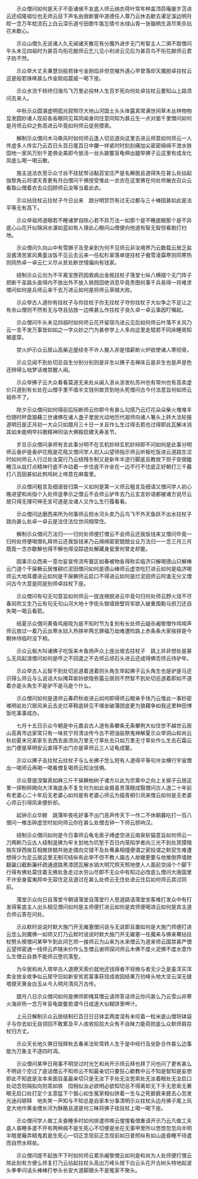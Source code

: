 <!-- { "loadSidebar": true } -->
　　示众僧问如何是天子不臣诸侯不友底人师云纳衣荷叶常年种盖顶茆庵屡岁苫进云还绍隆祖位也无师云目下声名由我断寰中道德任人尊乃云休去歇去濯足溪边明月皎一念万年枕流石上白云深乐道兮田歌牛笛忘情兮水绿山青一张锄柄生涯尽笑杀拈花未歇心。

　　示众山僧久无说诸人久无闻诸天散花有分魔外进步无门有智主人二俱不取僧问牛头未见四祖时为甚百鸟衔花献师云乞儿见小利进云见后为甚百鸟不衔花献师云君子防不然。

　　示众举大丈夫秉慧剑般若锋兮金刚焰非但空摧外道心早曾落却天魔胆卓拄杖云这是般若锋唤甚么作金刚焰震威一喝下座。

　　示众水流千转终归海鸟飞万里必投林人生百岁死向何处卓拄杖云要知山上路须问去来人。

　　中秋示众圆湛虚明孤光寂照尽大地山河国土头头体露真常满世间草木丛林物物显发圆妙诸人现前各各眼同见耳同闻身同住意同知为甚云生一点对面千里僧问如何是月师云仰之弥高进云毕竟如何师云徒劳摸索。

　　解制示众僧问木马嘶风时如何师云逢人切忌道向这里去进云师意如何师云一人传虚多人传实乃云百日头百日尾百日中腰一样紧时时刻刻痛加尖密密绵绵不泄水铁　囵地一家风万别千差俱全美即今放活一丝头跛鳖盲龟伸出腿举拂子云这里有成龙化凤底么喝一喝云散。

　　施主送法衣至示众寸丝不挂犹带沾黏百宝庄严是名解脱且道得失在甚么处拈起伽黎角云将谓天青更有月白僧问千佛授受惟此一衣衣在这里佛在何处师展衣召众云看取山僧着衣去众回顾师云汝等当着此衣。

　　示众拈拄杖云拄杖子今日出来　跳分明赏罚有过无过都与三十棒因甚如此是法平等无有高下。

　　示众举祖师道眼若不睡诸梦自除心若不异万法一如那个是不睡底眼那个是不异底心山花开似锦涧水湛如蓝如有人理此心眼问山僧便向他道有智无智但看剔灯扫地。

　　示众僧问久向山中有雪狮子及至亲到为何不见师云非汝境界乃云数载云居乏盐没酱清苦家风黄齑淡饭不见云去云来一任松杉翠落单提拄杖子傲雪凌霜寒则同寒热则同热卓一卓云仁义尽从贫处断世情偏向有钱家。

　　结制示众云剑为不平离宝匣药因救病出金瓶拄杖子落堂七纵八横摆个无门阵子把断千圣路头直得内不放出外不放入铁囫囵绝消息毕竟贵图何事千兵易得一将难求僧问如何是兵师云来千去万进云如何是将师云草贼大败。

　　示众举古人道你有拄杖子与你拄杖子你无拄杖子夺你拄杖子大似争之不足让之有余山僧则不然有无与夺且拈放一边唤甚么作拄杖子良久卓一卓云事因叮嘱起。

　　示众僧问牛头未见四祖时如何师云花开留宿鸟进云见后如何师云叶落不关风乃云一言不发万事皆如如之一字众妙之门为甚参学上人多向这里走辊若不同床睡焉知被底穿。

　　禁火炉示众云居山高柴近屋经冬不许人搬入非是惜薪断火炉欲使诸人寒彻骨。

　　示众见闻不到处切忌自生分别分别则是非生以拂子击禅床云是非生也是声是色还辨得么咄梦话难禁醒人闻。

　　示众举拂子云大众看看莫道无来处从闽入浙从浙发杭苏州也有常州也有高卖虚价只道别有长处在山僧手里不值半文钱何故货到地头死僧问古今付法意旨何如师云祖祢不了。

　　除夕示众僧问如何得前后际断师云你即今有甚么勾搭乃云灯花朵朵柴火堆堆丰俭随时杯盘狼藉三世诸佛在诸人盏子里放光动地历代祖师向诸人箸头上转大法轮报道明日是正月初一大众只如腊月三十日一关且作么生过得去若也过得即此瓦解冰消其如未能明早抖擞精神同诣大佛殿启建天寿圣节。

　　岁旦示众僧问承师有言此事分明不在玄机妙辩玄机妙辩即不问如何是此事分明师云香炉是香炉花瓶是花瓶又僧问学人初入山望师指示师云听板吃饭进云道路生涩时如何师云人行过处汝莫行乃云结残冬制又是新年半途行脚底且教放下担子安居瞌睡汉从兹打点精神行底不许动着一步住底不许坐在一边不行不住底正好朝打三千暮打八百因甚如此鹁鸠树上啼意在麻畬里。

　　示众僧问粗言及细语皆归第一义如何是第一义师云粗言及细语又僧问学人初心晚进望和尚指个入处师竖拳示之僧云不会师云驴年去乃云玄言妙语都被诸方说尽云居只得无理可伸无言可道是汝诸人又作么生行履看看。

　　示众僧问达磨西来所为何事师云担水河头卖乃云鸟飞不外天鱼跃不出水拄杖子　跳向甚么处卓一卓云是法住法位世间相常住。

　　解制示众僧问万法归一一归何处师便打僧云不会师云还我饭钱来又僧问毕竟一归何处师便喝僧礼拜师云还我饭钱来乃云绵绵密密兢兢业业万法归一一念三月三月既竟一念亦歇解也得不解也得没踪迹处解藏身瓮里何曾走却鳖。

　　因事示众西来一意勿妄宣传流布寰区如春被物各得称实临济只解喝德山只解棒云门道个干屎橛云居惟耕烂泥田僧问如何是德山棒师云虚空吃打进云如何是临济喝师云大地耳聋进云如何是干屎橛师云启口不得进云如何是烂泥田师云阿谁无分又僧问古今大意是同是别师卓拄杖下座。

　　示众僧问有句无句意旨如何师云一拔连根脱进云毕竟句归何处师云野火烧不尽春风吹又生乃云有句无句山河大地十字街头银墙铁壁将军欲入破重围勒马担刀还自失喝一喝云看箭。

　　结夏示众僧问黄昏鸡报晓为是不知时节为复别有长处师云疑杀阇黎僧作鸡啼声师云放过一着乃云出寒水狱入热铁牢两忘罪福万劫难遭险路上赤条条大家挨拶是今朝休待临时没下梢。

　　示众云板大叫诸佛子吃饭来木鱼扬声众上座出坡去拄杖子　跳上非非想处是甚么无风起浪僧问如何是呼之不回遣之不去师云顽石头进云还成得佛否师云待驴年。

　　示众举古人云智不到处切忌道着道着则头角生举起拂子云头角生也是驴是马还识得么师云与么说话大似掩耳偷铃欲隐弥露云居则不然智不到处切忌道着即如不道着亦是头角生不是驴不是马是个什么。

　　示众僧问如何是道师云春莳秋收进云如何即得师云眼亲手快乃云惟此一事妙密难明岩处穴居风来云去走烂草鞋底转见不堪坐破蒲团底更为狼藉争如我这里种田博饭吃事事成办。

　　七月十五日示众今朝是中元嘉会古人道有条攀条无条攀例大似住世不越世云居山高离市远家常只有一味贫宁将清淡传今古不把油盐祭鬼神解夏示众举洞山和尚云秋初夏末兄弟家东去西去直须向万里无寸草处去只如万里无寸草处作么生去石霜云出门便是草明安云直得不出门亦是草师云三人证龟成鳖。

　　示众以拂子击拄杖云拄杖子与么长拂子恁么短有人道得平等句许汝横行宇宙僧出一喝师云再喝一喝看僧复喝师云知汝伎俩。

　　示众菩提涅槃真如麻三斤干屎橛柏树子诸方以此为宗乘中之向上关捩子云居这里一拶粉碎飏向大洋海底永不复生何为如此金屑虽贵落眼成翳僧问古人道二十年前有老婆心二十年后无老婆心如何是有老婆心师云为插青桐引凤来僧云如何是无老婆心师云引得凤来便折却。

　　起钟示众华鲸　跳蒲牢夜吼好事不出门恶声传天下一作二不休朝暮吃打一百八僧问一椎击碎虚空时如何师云你在甚么处僧击钟一下师云掠响汉。

　　结制示众僧问如何是今日事师云龟毛索子缚虚空进云南泉斩猫意旨如何师云一刀两断乃云古人结制竖拂为牢关划地为坑堑于百日内笼陷学者向三光不到处冥摸暗揣东拶西挨互相推排兢共驰走偶向交错不及处蓦鼻相撞便谓之密投谓之默契生难遭想得少为足云居这里无制可结纵有此举不但不教人蹋古人故辙更要与他推倒界墙掀翻巢臼截断廉纤疏通道路黑漆团瓦解水销大明咒照天照地使人人面前空阔个个脚下行得有佛处莫住着无佛处急走过水穷山尽即不无众中有知过必改底么僧问大唐国里不许安身蛮夷邦中无容住足且道过在甚么处师云无住处进云住后如何师云其过同前。

　　落堂示众向日自落堂今朝请落堂自落堂行人思道路请落堂坐客难打发众中有打发得客底主人出头相见僧问如何是主师便打进云如何是宾师便喝进云如何是宾主道合师云答在问处。

　　示众默时说说时默大施门开无雍塞僧问说与无说即且置如何是大施门师便打进云恁么则魔佛一如师又打乃云默时说说时默大施门开无雍塞一任魔来与佛来蓦拈拄杖劈头楔僧问某甲乍到此间乞师一接师云为山来为水来僧云为道来师云国禁甚严僧云望师密通一线师云庐陵米价作么生僧云谢师探问师云木佛不度火泥佛不度水意作么生僧云自救不能师云堕坑落堑。

　　为伞居和尚入塔举古人道撩天索价就地还钱得者不轻微与者无少乏是虽浑买浑卖全放全收争似云居守旧如新安贫若富事获现成收因结果万仞峰头地大坚云深无缝塔撑天黄金白玉从今入明月清风万古传。

　　腊月八日示众僧问如何是佛师即掩耳僧云请师答话师云你问甚么乃云雪山非寒火海非热一念万年盲龟跛鳖若谓今日成道大似糊饼里呷汁。

　　上元日解制示众云居结制已百日日日钵盂两度湿有未咬着一粒米底山僧将钵袋子与你去如无自领回不敢累及平人收收拾拾大众有不自昧力能荷担底么众默师肩拄杖归方丈。

　　示众天长地久佛日恒辉秋去春来法轮常转人生于是中经行及坐卧合作甚么边事能为万象主不逐四时凋。

　　示众僧问某甲日用事不明空过时光乞和尚开示师云拜也拜了问也问了更有甚么不明说个空过了底话僧云不知师云不知最亲切只要狂心歇教中云不知是智知是妄想即此不知底是汝本来面目虽最亲切只是无汝下手处无汝思索处无汝着眼处无汝启口处动念则隔拟向则乖如铁　囵相似汝必欲明必欲知切忌不得离却无下手无思索无著眼无启口处打定个主意猛下个狠心如生冤家相似拼着一生与之死捱捱来捱去心忽发光迷闷顿释　地失笑一声知与不知总是自家本分事清明示众拄杖头边月拂子尾上风变大地作黄金搅长河为酥酪且道是何三昧将拂子挂拄杖上喝一喝下座。

　　示众僧问学人做工夫昏睡多时如何排遣师唤云惺惺看僧重请开示乃云凡做工夫底人昏睡多遣不开有两种病不是生死心不切便是坐在无事甲里所以悠悠忽忽向半明半暗里簸弄精鬼若是生死心一切正念现前正念现前如日普照纵有如山底昏睡不待遣而自然水释矣。

　　示众僧问提不起放不下时如何师云累杀阇黎僧云如何是和尚为人处师便打僧云除此别有方便么师复打乃云拈起拄杖头高出万峰头按下白云头花开古树头特地起波头拳拳问话头棒棒打参头长安大道脚跟头不是冤家不聚头。

